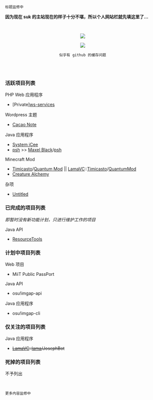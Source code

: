 	标题监修中
<!-- <p align="center"><font size="5">Sukazyo</font><br/>
<font size="2">on</font><br/>
<font size="5">Sukazyo Workshop</font></p> -->

**因为现在 suk 的主站现在的样子十分不堪，所以个人网站栏就先填这里了...**

<br/>

<p align="center"><img src="https://github-readme-stats.vercel.app/api?username=Eyre-S&show_icons=true&count_private=true" /></p>
<p align="center"><img src="https://github-readme-stats.vercel.app/api/top-langs/?username=Eyre-S&layout=compact&card_width=445" /></p>
<p align="center"><code>似乎有 github 的缓存问题</code></p><br/>

<br/>

### 活跃项目列表

PHP Web 应用程序
- [Private][ws-services](https://github.com/Eyre-S/ws-services)

Wordpress 主题
- [Cacao Note](https://github.com/Eyre-S/Cacao-Note)

Java 应用程序
- [System iCee](https://github.com/Eyre-S/System-iCee)
- [psh](https://github.com/Eyre-S/psh) >> [Maxel Black](https://github.com/maxelblack)/[psh](https://github.com/maxelblack/psh)

Minecraft Mod
- [Timicasto](https://github.com/Timicasto)/[Quantum Mod](https://github.com/Timicasto/Quantum-Mod) || [LamaVC](https://vc.lama3l9r.net/)::[Timicasto](https://vc.lama3l9r.net/Timicasto)/[QuantumMod](https://vc.lama3l9r.net/Timicasto/Quantum-Mod)
- [Creature Alchemy](https://github.com/Eyre-S/CreatureAlchemy)

杂项
- [Untitled](https://github.com/Eyre-S/Untitled)

### 已完成的项目列表
*即暂时没有新功能计划，只进行维护工作的项目*

Java API
- [ResourceTools](https://github.com/Eyre-S/ResourceTools)

### 计划中项目列表

Web 项目
- MiiT Public PassPort

Java API
- osu!imgap-api

Java 应用程序
- osu!imgap-cli

### 仅关注的项目列表

Java 应用程序
- ~~[LamaVC](https://vc.lama3l9r.net/)::[lama](https://vc.lama3l9r.net/lama)/JosephBot~~

### 死掉的项目列表
不予列出

<br/>

	更多内容监修中
